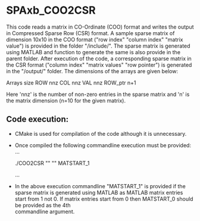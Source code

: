 # SPAxb_COO2CSR
This code reads a matrix in CO-Ordinate (COO) format and writes the output in Compressed Sparse Row (CSR) format.
A sample sparse matrix of dimension 10x10 in the COO format ("row index" "column index" "matrix value") is provided in the folder "/include/". The sparse matrix is generated using MATLAB and function to generate the same is also provide in the parent folder. After execution of the code, a corresponding sparse matrix in the CSR format ("column index" "matrix values" "row pointer") is generated in the "/output/" folder. The dimensions of the arrays are given below:

Arrays     size
ROW         nnz
COL         nnz
VAL         nnz
ROW_ptr     n+1

Here 'nnz' is the number of non-zero entries in the sparse matrix and 'n' is the matrix dimension (n=10 for the given matrix).

Code execution:
---------------
- CMake is used for compilation of the code although it is unnecessary.
- Once compiled the following commandline execution must be provided:
  ...
  
  ./COO2CSR "<Path to Mat_COO.dat input file>" "<Path to Mat_CSR.dat output file>" MATSTART_1
  
  ...
- In the above execution commandline "MATSTART_1" is provided if the sparse matrix is generated using MATLAB as MATLAB matrix entries start from 1 not 0. If matrix entries start from 0 then MATSTART_0 should be provided as the 4th     
  commandline argument.
